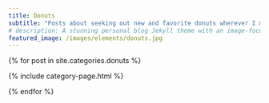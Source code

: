 ```yaml
---
title: Donuts
subtitle: "Posts about seeking out new and favorite donuts wherever I may roam"
# description: A stunning personal blog Jekyll theme with an image-focused design.
featured_image: /images/elements/donuts.jpg
---
```


{% for post in site.categories.donuts %}

{% include category-page.html %}

{% endfor %}
